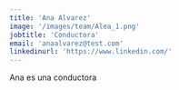 ```yaml
---
title: 'Ana Alvarez'
image: '/images/team/Alea_1.png'
jobtitle: 'Conductora'
email: 'anaalvarez@test.com'
linkedinurl: 'https://www.linkedin.com/'
---
```



Ana es una conductora
